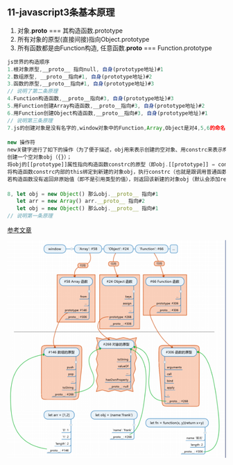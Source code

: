 ## 11-javascript3条基本原理

1. 对象.__proto__ === 其构造函数.prototype
2. 所有对象的原型(直接间接)指向Object.prototype
3. 所有函数都是由Function构造, 任意函数.__proto__ === Function.prototype

```javascript
js世界的构造顺序
1.根对象原型,__proto__ 指向null, 自身(prototype地址)#1
2.数组原型, __proto__指向#1, 自身(prototype地址)#2
3.函数的原型,__proto__指向#1, 自身(prototype地址)#3
// 说明了第二条原理
4.Function构造函数,__proto__指向#3, 自身(prototype地址)#3 
5.用Function创建Array构造函数,__proto__指向#3, 自身(prototype地址)#2
6.用Function创建Object构造函数,__proto__指向#3, 自身(prototype地址)#1
// 说明第三条原理
7.js的创建对象是没有名字的,window对象中的Function,Array,Object是对4,5,6的命名,一种引用.

new 操作符
new关键字进行了如下的操作（为了便于描述，obj用来表示创建的空对象、用constrc来表示构造函数）：
创建一个空对象obj（{}）；
将obj的[[prototype]]属性指向构造函数constrc的原型（即obj.[[prototype]] = constrc.prototype）。 
将构造函数constrc内部的this绑定到新建的对象obj，执行constrc（也就是跟调用普通函数一样，只是此时函数的this为新创建的对象obj而已，就好像执行obj.constrc()一样）；
若构造函数没有返回非原始值（即不是引用类型的值），则返回该新建的对象obj（默认会添加return this）。否则，返回引用类型的值。

8, let obj = new Object() 那么obj.__proto__ 指向#1
   let arr = new Array() arr.__proto__ 指向#2
   let obj = new Object() 那么obj.__proto__ 指向#1 
// 说明第一条原理
```

[参考文章](https://blog.csdn.net/cc18868876837/article/details/81211729)

![js构造图](./img/1.png)